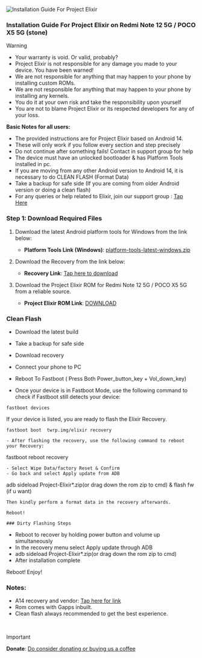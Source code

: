 ![Installation Guide For Project Elixir](https://i.imgur.com/42LxtAl.png)

### Installation Guide For Project Elixir on Redmi Note 12 5G / POCO X5 5G (stone)

> [!Warning]
> * Your warranty is void. Or valid, probably?
> * Project Elixir is not responsible for any damage you made to your device. You have been warned!
> * We are not responsible for anything that may happen to your phone by installing custom ROMs.
> * We are not responsible for anything that may happen to your phone by installing any kernels.
> * You do it at your own risk and take the responsibility upon yourself
> * You are not to blame Project Elixir or its respected developers for any of your loss.
>
> **Basic Notes for all users:**  
> * The provided instructions are for Project Elixir based on Android 14.
> * These will only work if you follow every section and step precisely
> * Do not continue after something fails! Contact in support group for help
> * The device must have an unlocked bootloader & has Platform Tools installed in pc.
> * If you are moving from any other Android version to Android 14, it is necessary to do CLEAN FLASH (Format Data)
> * Take a backup for safe side (If you are coming from older Android version or doing a clean flash)
> * For any queries or help related to Elixir, join our support group : [Tap Here](https://telegram.me/Elixir_Discussion)

### Step 1: Download Required Files
1. Download the latest Android platform tools for Windows from the link below:
   - **Platform Tools Link (Windows)**: [platform-tools-latest-windows.zip](https://dl.google.com/android/repository/platform-tools-latest-windows.zip)

2. Download the Recovery from the link below:
   - **Recovery Link**: [Tap here to download](https://www.pling.com/p/2132476/)

3. Download the Project Elixir ROM for Redmi Note 12 5G / POCO X5 5G  from a reliable source.
   - **Project Elixir ROM Link**: [DOWNLOAD](https://projectelixiros.com/device/stone)

### Clean Flash
- Download the latest build
- Take a backup for safe side
- Download recovery
- Connect your phone to PC
- Reboot To Fastboot  (  Press  Both Power_button_key + Vol_down_key)

- Once your device is in Fastboot Mode, use the following command to check if Fastboot still detects your device:

```
fastboot devices
```

If your device is listed, you are ready to flash the Elixir Recovery.

```
fastboot boot  twrp.img/elixir recovery
```
```
- After flashing the recovery, use the following command to reboot your Recovery:
```
fastboot reboot recovery
```
- Select Wipe Data/factory Reset & Confirm
- Go back and select Apply update from ADB
```
adb sideload Project-Elixir*.zip(or drag down the rom zip to cmd) & flash fw (if u want)
```
Then kindly perform a format data in the recovery afterwards.

Reboot! 

### Dirty Flashing Steps
```
- Reboot to recover by holding power button and volume up simultaneously
- In the recovery menu select Apply update through ADB
- adb sideload Project-Elixir*.zip(or drag down the rom zip to cmd)
- After installation complete

Reboot! Enjoy!

### Notes:
- A14 recovery and vendor: [Tap here for link](https://sourceforge.net/projects/project-elixir/files/fourteen/stone)
- Rom comes with Gapps inbuilt.
- Clean flash always recommended to get the best experience.

<br>

> [!Important]
> **Donate**: [Do consider donating or buying us a coffee](https://projectelixiros.com/donate)

